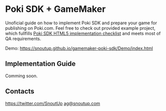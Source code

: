 # Poki SDK + GameMaker
Unoficial guide on how to implement Poki SDK and prepare your game for publishing on Poki.com. Feel free to check out provided example project, which fullfills [Poki SDK HTML5 implementation checklist](http://sdk.poki.com/html5/) and meets most of QA requirements.

Demo: https://snoutup.github.io/gamemaker-poki-sdk/Demo/index.html
## Implementation Guide
Comming soon.
## Contacts
https://twitter.com/SnoutUp
ag@snoutup.com